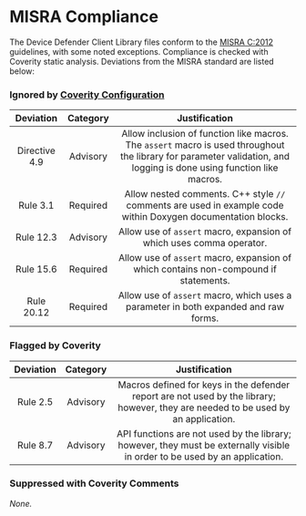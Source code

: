 # MISRA Compliance

The Device Defender Client Library files conform to the
[MISRA C:2012](https://www.misra.org.uk/MISRAHome/MISRAC2012/tabid/196/Default.aspx)
guidelines, with some noted exceptions. Compliance is checked with Coverity static analysis.
Deviations from the MISRA standard are listed below:

### Ignored by [Coverity Configuration](tools/coverity/misra.config)
| Deviation | Category | Justification |
| :-: | :-: | :-: |
| Directive 4.9 | Advisory | Allow inclusion of function like macros. The `assert` macro is used throughout the library for parameter validation, and logging is done using function like macros. |
| Rule 3.1 | Required | Allow nested comments. C++ style `//` comments are used in example code within Doxygen documentation blocks. |
| Rule 12.3 | Advisory | Allow use of `assert` macro, expansion of which uses comma operator. |
| Rule 15.6 | Required | Allow use of `assert` macro, expansion of which contains non-compound if statements. |
| Rule 20.12 | Required | Allow use of `assert` macro, which uses a parameter in both expanded and raw forms. |

### Flagged by Coverity
| Deviation | Category | Justification |
| :-: | :-: | :-: |
| Rule 2.5 | Advisory | Macros defined for keys in the defender report are not used by the library; however, they are needed to be used by an application. |
| Rule 8.7 | Advisory | API functions are not used by the library; however, they must be externally visible in order to be used by an application. |

### Suppressed with Coverity Comments
*None.*